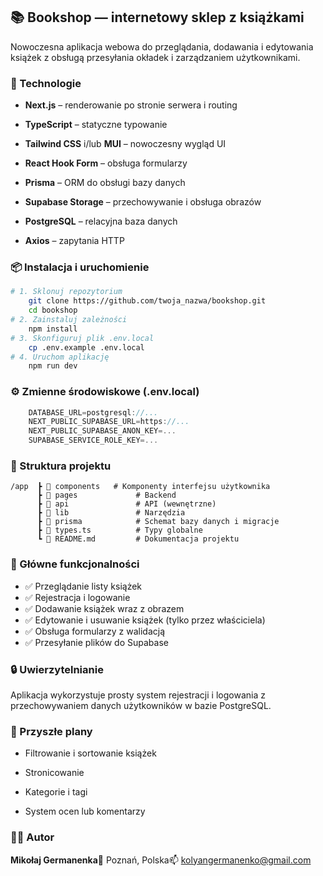 📚 Bookshop — internetowy sklep z książkami
-------------------------------------------

Nowoczesna aplikacja webowa do przeglądania, dodawania i edytowania książek z obsługą przesyłania okładek i zarządzaniem użytkownikami.

### 🚀 Technologie

*   **Next.js** – renderowanie po stronie serwera i routing
    
*   **TypeScript** – statyczne typowanie
    
*   **Tailwind CSS** i/lub **MUI** – nowoczesny wygląd UI
    
*   **React Hook Form** – obsługa formularzy
    
*   **Prisma** – ORM do obsługi bazy danych
    
*   **Supabase Storage** – przechowywanie i obsługa obrazów
    
*   **PostgreSQL** – relacyjna baza danych
    
*   **Axios** – zapytania HTTP
    

### 📦 Instalacja i uruchomienie
```bash
# 1. Sklonuj repozytorium
    git clone https://github.com/twoja_nazwa/bookshop.git  
    cd bookshop  
# 2. Zainstaluj zależności  
    npm install  
# 3. Skonfiguruj plik .env.local  
    cp .env.example .env.local  
# 4. Uruchom aplikację  
    npm run dev
```
    
### ⚙️ Zmienne środowiskowe (.env.local)
```js
    DATABASE_URL=postgresql://...  
    NEXT_PUBLIC_SUPABASE_URL=https://...  
    NEXT_PUBLIC_SUPABASE_ANON_KEY=...  
    SUPABASE_SERVICE_ROLE_KEY=...
```
        

### 🧱 Struktura projektu
```
/app  ┣ 📁 components   # Komponenty interfejsu użytkownika  
      ┣ 📁 pages             # Backend  
      ┣ 📁 api               # API (wewnętrzne)  
      ┣ 📁 lib               # Narzędzia  
      ┣ 📁 prisma            # Schemat bazy danych i migracje  
      ┣ 📄 types.ts          # Typy globalne  
      ┗ 📄 README.md         # Dokumentacja projektu   
```

### 🧩 Główne funkcjonalności

* ✅ Przeglądanie listy książek
* ✅ Rejestracja i logowanie
* ✅ Dodawanie książek wraz z obrazem
* ✅ Edytowanie i usuwanie książek (tylko przez właściciela)
* ✅ Obsługa formularzy z walidacją
* ✅ Przesyłanie plików do Supabase

### 🔒 Uwierzytelnianie

Aplikacja wykorzystuje prosty system rejestracji i logowania z przechowywaniem danych użytkowników w bazie PostgreSQL.

### 📌 Przyszłe plany

*   Filtrowanie i sortowanie książek
    
*   Stronicowanie
    
*   Kategorie i tagi
    
*   System ocen lub komentarzy
    

### 🧑‍💻 Autor

**Mikołaj Germanenka**📍 Poznań, Polska📫 kolyangermanenko@gmail.com